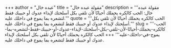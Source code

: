 +++
author = "عبده خال"
title = "مقولة عبده خال"
description = '''مقولة عبده خال: الحب كالكره يحملك أحيانًا لأن تلقي بكل أسلحتك لإيذاء عدوك أو حبيبك فقط لتشعره بما يموج في داخلك عليه.'''
quote = '''الحب كالكره يحملك أحيانًا لأن تلقي بكل أسلحتك لإيذاء عدوك أو حبيبك فقط لتشعره بما يموج في داخلك عليه.'''
slug = '''الحب-كالكره-يحملك-أحيانًا-لأن-تلقي-بكل-أسلحتك-لإيذاء-عدوك-أو-حبيبك-فقط-لتشعره-بما-يموج-في-داخلك-عليه'''
+++
الحب كالكره يحملك أحيانًا لأن تلقي بكل أسلحتك لإيذاء عدوك أو حبيبك فقط لتشعره بما يموج في داخلك عليه.
